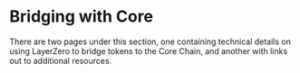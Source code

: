# Bridging with Core

There are two pages under this section, one containing technical details on using LayerZero to bridge tokens to the Core Chain, and another with links out to additional resources.&#x20;
